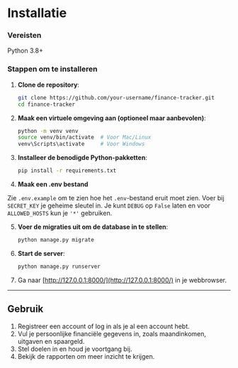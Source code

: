 # Installatie

### Vereisten

Python 3.8+

### Stappen om te installeren

1. **Clone de repository**:

    ```bash
    git clone https://github.com/your-username/finance-tracker.git
    cd finance-tracker
    ```

2. **Maak een virtuele omgeving aan (optioneel maar aanbevolen)**:

    ```bash
    python -m venv venv
    source venv/bin/activate  # Voor Mac/Linux
    venv\Scripts\activate     # Voor Windows
    ```

3. **Installeer de benodigde Python-pakketten**:

    ```bash
    pip install -r requirements.txt
    ```

4. **Maak een .env bestand**

Zie `.env.example` om te zien hoe het `.env`-bestand eruit moet zien. Voer bij `SECRET_KEY` je geheime sleutel in. Je kunt `DEBUG` op `False` laten en voor `ALLOWED_HOSTS` kun je `'*'` gebruiken.


5. **Voer de migraties uit om de database in te stellen**:

    ```bash
    python manage.py migrate
    ```

6. **Start de server**:

    ```bash
    python manage.py runserver
    ```

7. Ga naar [http://127.0.0.1:8000/](http://127.0.0.1:8000/) in je webbrowser.

---

## Gebruik

1. Registreer een account of log in als je al een account hebt.
2. Vul je persoonlijke financiële gegevens in, zoals maandinkomen, uitgaven en spaargeld.
3. Stel doelen in en houd je voortgang bij.
4. Bekijk de rapporten om meer inzicht te krijgen.
